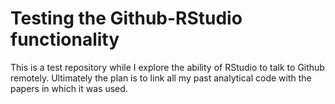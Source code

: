 # Testing the Github-RStudio functionality
This is a test repository while I explore the ability of RStudio to talk to Github remotely. Ultimately the plan is to link all my past analytical code with the papers in which it was used.
